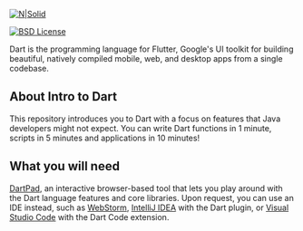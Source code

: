 [![N|Solid](https://miro.medium.com/max/2363/1*1PWxUhVJMuBIB0DLY4Seqg.png)](https://medium.com/@BrayanMamani)

[![BSD License](https://img.shields.io/badge/license-BSD-blue.svg)](https://github.com/dart-lang/stagehand/blob/master/LICENSE)

Dart is the programming language for Flutter, Google's UI toolkit for building beautiful, natively compiled mobile, web, and desktop apps from a single codebase.

## About Intro to Dart

This repository introduces you to Dart with a focus on features that Java developers might not expect. You can write Dart functions in 1 minute, scripts in 5 minutes and applications in 10 minutes!

## What you will need

[DartPad](https://dartpad.dev), an interactive browser-based tool that lets you play around with the Dart language features and core libraries. Upon request, you can use an IDE instead, such as [WebStorm](https://www.jetbrains.com/webstorm/), [IntelliJ IDEA](https://www.jetbrains.com/idea/) with the Dart plugin, or [Visual Studio Code](https://code.visualstudio.com/) with the Dart Code extension.
